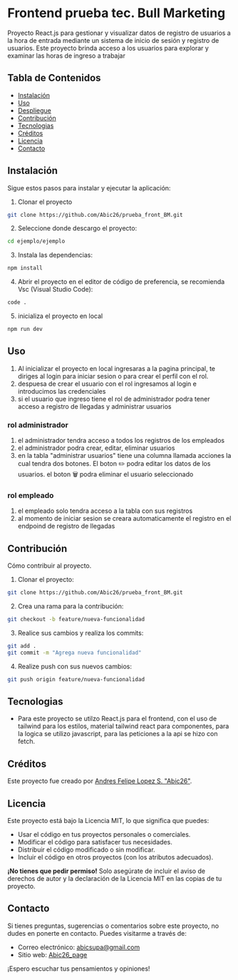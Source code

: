 # Frontend prueba tec. Bull Marketing

Proyecto React.js para gestionar y visualizar datos de registro de usuarios a la hora de entrada mediante un sistema de inicio de sesión y registro de usuarios. Este proyecto brinda acceso a los usuarios para explorar y examinar las horas de ingreso a trabajar

## Tabla de Contenidos

- [Instalación](#instalación)
- [Uso](#uso)
- [Despliegue](#despliegue)
- [Contribución](#Contribución)
- [Tecnologias](#Tecnologias)
- [Créditos](#créditos)
- [Licencia](#licencia)
- [Contacto](#contacto)

## Instalación

Sigue estos pasos para instalar y ejecutar la aplicación:

1. Clonar el proyecto 
```sh
git clone https://github.com/Abic26/prueba_front_BM.git
```
2. Seleccione donde descargo el proyecto:
```sh
cd ejemplo/ejemplo
```
3. Instala las dependencias:
```sh
npm install
```
4. Abrir el proyecto en el editor de código de preferencia, se recomienda Vsc (Visual Studio Code):
```sh
code .
```
5. inicializa el proyecto en local
```sh
npm run dev
```
## Uso

1. Al inicializar el proyecto en local ingresaras a la pagina principal, te diriges al login para iniciar sesion o para crear el perfil con el rol.
2. despuesa de crear el usuario con el rol ingresamos al login e introducimos las credenciales
3. si el usuario que ingreso tiene el rol de administrador podra tener acceso a registro de llegadas y administrar usuarios
### rol administrador
1. el administrador tendra acceso a todos los registros de los empleados
2. el administrador podra crear, editar, eliminar usuarios
3. en la tabla "administrar usuarios" tiene una columna llamada acciones la cual tendra dos botones. El boton ✏️ podra editar los datos de los usuarios. el boton 🗑️ podra eliminar el usuario seleccionado
### rol empleado
1. el empleado solo tendra acceso a la tabla con sus registros
2. al momento de iniciar sesion se creara automaticamente el registro en el endpoind de registro de llegadas

## Contribución

Cómo contribuir al proyecto.
1. Clonar el proyecto:
```sh
git clone https://github.com/Abic26/prueba_front_BM.git
```
2. Crea una rama para la contribución: 
```sh
git checkout -b feature/nueva-funcionalidad
```
3. Realice sus cambios y realiza los commits: 
```sh
git add .
git commit -m "Agrega nueva funcionalidad"
```
4. Realize push con sus nuevos cambios: 
```sh
git push origin feature/nueva-funcionalidad
```

## Tecnologias

- Para este proyecto se utilzo React.js para el frontend, con el uso de tailwind para los estilos, material tailwind react para componentes, para la logica se utilizo javascript, para las peticiones a la api se hizo con fetch.

## Créditos

Este proyecto fue creado por [Andres Felipe Lopez S. "Abic26"](https://github.com/Abic26).

## Licencia

Este proyecto está bajo la Licencia MIT, lo que significa que puedes:

- Usar el código en tus proyectos personales o comerciales.
- Modificar el código para satisfacer tus necesidades.
- Distribuir el código modificado o sin modificar.
- Incluir el código en otros proyectos (con los atributos adecuados).

**¡No tienes que pedir permiso!** Solo asegúrate de incluir el aviso de derechos de autor y la declaración de la Licencia MIT en las copias de tu proyecto.

## Contacto

Si tienes preguntas, sugerencias o comentarios sobre este proyecto, no dudes en ponerte en contacto. Puedes visitarme a través de:

- Correo electrónico: [abicsupa@gmail.com](mailto:abicsupa@gmail.com)
- Sitio web: [Abic26_page](https://abicdev.vercel.app/)

¡Espero escuchar tus pensamientos y opiniones!

